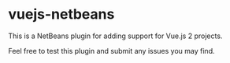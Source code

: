 # vuejs-netbeans

This is a NetBeans plugin for adding support for Vue.js 2 projects.   
  
Feel free to test this plugin and submit any issues you may find. 
